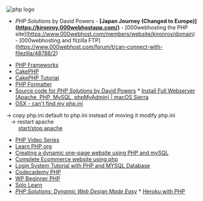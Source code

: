 ![php logo](https://kironroy.github.io/php.svg) 
- _PHP Solutions_ by David Powers - **\[Japan Journey (Changed to Europe)\](https://kironroy.000webhostapp.com/)** - \[000webhosting the PHP site\](https://www.000webhost.com/members/website/kironroy/domain) - \[000webhosting and filzilla FTP\](https://www.000webhost.com/forum/t/can-connect-with-filezilla/48788/2)

*   [PHP Frameworks](http://www.hongkiat.com/blog/best-php-frameworks/)
*   [CakePHP](https://code.tutsplus.com/tutorials/getting-started-with-cakephp--net-1218)
*   [CakePHP Tutorial](https://www.codexworld.com/cakephp-tutorial-beginners/)
*   [PHP Formatter](http://beta.phpformatter.com/)
*   [Source code for _PHP Solutions_ by David Powers](https://github.com/apress/php-solutions-14)
[](https://github.com/apress/php-solutions-14)*   [](https://github.com/apress/php-solutions-14)[Install Full Webserver (Apache, PHP, MySQL, phpMyAdmin) | macOS Sierra](https://www.youtube.com/watch?v=o2Qt1H4duYw)
*   [OSX - can't find my php.ini](https://stackoverflow.com/questions/19827495/osx-cant-find-my-php-ini)
  
→ copy php.ini.default to php.ini instead of moving it modify php.ini  
   → restart apache  
        [start/stop apache](https://www.garron.me/en/bits/mac-os-x-apache-start-stop-restart.html)  
  
*   [PHP Video Series](https://www.youtube.com/playlist?list=PLONQt8bJdq9ayhjJkDsNcNTzUgYg_yG-U)
*   [Learn PHP org](https://www.learn-php.org/en/Welcome)
*   [Creating a dynamic one-page website using PHP and mySQL](https://www.youtube.com/playlist?list=PL_QXkBHy8yVo085n2_3T9S0h8vfW-ksVp)
*   [Complete Ecommerce website using php](https://www.youtube.com/playlist?list=PLFPkAJFH7I0mitTSKDaoxwfLLf-wNNnVS)
*   [Login System Tutorial with PHP and MYSQL Database](https://www.youtube.com/watch?v=Pz5CbLqdGwM)
*   [Codecademy PHP](https://www.codecademy.com/learn/php)
*   [WP Beginner PHP](http://www.wpbeginner.com/glossary/php/)
*   [Solo Learn](https://www.sololearn.com/Course/PHP/)
*   [_PHP Solutions: Dynamic Web Design Made Easy_](https://www.amazon.com/PHP-Solutions-Dynamic-Design-Made/dp/1484206363)
[](https://www.amazon.com/PHP-Solutions-Dynamic-Design-Made/dp/1484206363)*   [](https://www.amazon.com/PHP-Solutions-Dynamic-Design-Made/dp/1484206363)[Heroku with PHP](https://devcenter.heroku.com/articles/getting-started-with-php#introduction)